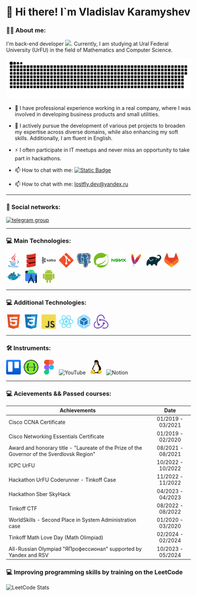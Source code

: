 
# 👋 Hi there! I`m Vladislav Karamyshev

### :man_technologist: About me:

I'm back-end developer <img src="https://media.giphy.com/media/WUlplcMpOCEmTGBtBW/giphy.gif" width="30px">. Currently, I am studying at Ural Federal University (UrFU) in the field of Mathematics and Computer Science.
<p align="center">
 <img width="600" src="assets/github-snake.svg" alt="snake"/>
</p>

- :telescope: I have professional experience working in a real company, where I was involved in developing business products and small utilities.

- :seedling: I actively pursue the development of various pet projects to broaden my expertise across diverse domains, while also enhancing my soft skills. Additionally, I am fluent in English.

- :zap: I often participate in IT meetups and never miss an opportunity to take part in hackathons.

- :mailbox: How to chat with me: [![Static Badge](https://img.shields.io/badge/Telegram-%40lostfly_dev-red?style=flat&logo=Telegram&logoColor=white&color=red&link=https%3A%2F%2Ft.me%2Flostfly_dev)](https://t.me/lostfly_dev)
- :mailbox: How to chat with me: lostfly.dev@yandex.ru


---

### 🤝 Social networks:

  <div id="badges">
    <a href="https://t.me/lostfly_dev" target="_blank">
      <img src="https://cdn-icons-png.flaticon.com/512/2111/2111646.png" width="40" height="40" alt="telegram group" />
    </a>
   
---

### 💻 Main Technologies:

<div>
  <img src="https://github.com/devicons/devicon/blob/master/icons/java/java-original.svg" title="java" alt="java" width="40" height="40"/>&nbsp;
  <img src="https://github.com/devicons/devicon/blob/master/icons/scala/scala-original.svg" title="scala" alt="scala" width="40" height="40"/>&nbsp;
  <img src="https://github.com/devicons/devicon/blob/master/icons/apachekafka/apachekafka-original-wordmark.svg" title="kafka" alt="kafka" width="40" height="40"/>&nbsp;
  <img src="https://github.com/devicons/devicon/blob/master/icons/git/git-original.svg" title="git" alt="git" width="40" height="40"/>&nbsp
  <img src="https://github.com/devicons/devicon/blob/master/icons/postgresql/postgresql-original.svg" title="postgresql" alt="postgresql" width="40" height="40"/>&nbsp;
  <img src="https://github.com/devicons/devicon/blob/master/icons/spring/spring-original.svg" title="spring" alt="spring" width="40" height="40"/>&nbsp;
  <img src="https://github.com/devicons/devicon/blob/master/icons/nginx/nginx-original.svg" title="nginx" alt="nginx" width="40" height="40"/>&nbsp;
  <img src="https://github.com/devicons/devicon/blob/master/icons/maven/maven-original.svg" title="maven" alt="maven" width="40" height="40"/>&nbsp;
  <img src="https://github.com/devicons/devicon/blob/master/icons/gradle/gradle-original.svg" title="gradle" alt="gradle" width="40" height="40"/>&nbsp;
  <img src="https://github.com/devicons/devicon/blob/master/icons/gitlab/gitlab-original.svg" title="gitlab" alt="gitlab" width="40" height="40"/>&nbsp;
  <img src="https://github.com/devicons/devicon/blob/master/icons/docker/docker-original.svg" title="docker" alt="docker" width="40" height="40"/>&nbsp;
  <img src="https://github.com/devicons/devicon/blob/master/icons/androidstudio/androidstudio-original.svg" title="androidstudio" alt="androidstudio" width="40" height="40"/>&nbsp;
  <img src="https://github.com/devicons/devicon/blob/master/icons/android/android-original.svg" title="android" alt="android" width="40" height="40"/>&nbsp;
</div>

---

### 💻 Additional Technologies:

<div>
  <img src="https://github.com/devicons/devicon/blob/master/icons/html5/html5-original.svg" title="html5" alt="html5" width="40" height="40"/>&nbsp
  <img src="https://github.com/devicons/devicon/blob/master/icons/css3/css3-original.svg" title="css" alt="css" width="40" height="40"/>&nbsp
  <img src="https://github.com/devicons/devicon/blob/master/icons/javascript/javascript-original.svg" title="javascript" alt="javascript" width="40" height="40"/>&nbsp
  <img src="https://github.com/devicons/devicon/blob/master/icons/react/react-original.svg" title="reactjs" alt="reactjs" width="40" height="40"/>&nbsp
  <img src="https://github.com/devicons/devicon/blob/master/icons/webpack/webpack-original.svg" title="webpack" alt="webpack" width="40" height="40"/>&nbsp;
  <img src="https://github.com/devicons/devicon/blob/master/icons/redux/redux-original.svg" title="redux" alt="redux" width="40" height="40"/>&nbsp;
</div>

---

### 🛠 Instruments:

<div>
  <img src="https://github.com/devicons/devicon/blob/master/icons/trello/trello-original.svg" title="trello" alt="trello" width="40" height="40"/>&nbsp;
  <img src="https://github.com/devicons/devicon/blob/master/icons/swagger/swagger-original.svg" title="swagger" alt="swagger" width="40" height="40"/>&nbsp;
  <img src="https://github.com/devicons/devicon/blob/master/icons/figma/figma-original.svg" title="figma" alt="figma" width="40" height="40"/>&nbsp;
  <img src="https://upload.wikimedia.org/wikipedia/commons/9/9e/YouTube_Logo_%282013-2017%29.svg" title="YouTube" alt="YouTube" width="40" height="40"/>&nbsp;
  <img src="https://github.com/devicons/devicon/blob/master/icons/linux/linux-original.svg" title="linux" alt="linux" width="40" height="40"/>&nbsp;
  <img src="https://upload.wikimedia.org/wikipedia/commons/e/e9/Notion-logo.svg" title="Notion" alt="Notion" width="40" height="40"/>&nbsp;
</div>

---

### 💻 Acievements && Passed courses:

| Achievements                                                    | Date              |
| ----------------------------------------------------------------| :---------------: |
| Cisco CCNA Certificate                                          | 01/2019 - 03/2021 |
| Cisco Networking Essentials Certificate                         | 01/2019 - 02/2020 |
| Award and honorary title - "Laureate of the Prize of the Governor of the Sverdlovsk Region" | 08/2021 - 08/2021 |                       
| ICPC UrFU                                                       | 10/2022 - 10/2022 |
| Hackathon UrFU Coderunner - Tinkoff Case                        | 11/2022 - 11/2022 |
| Hackathon Sber SkyHack                                          | 04/2023 - 04/2023 |
| Tinkoff CTF                                                     | 08/2022 - 08/2022 |
| WorldSkills - Second Place in System Administration case        | 01/2020 - 03/2020 |
| Tinkoff Math Love Day (Math Olimpiad)                           | 02/2024 - 02/2024 |
| All-Russian Olympiad "ЯПрофессионал" supported by Yandex and RSV| 10/2023 - 05/2024 |

### 💻 Improving programming skills by training on the LeetCode
![LeetCode Stats](https://leetcard.jacoblin.cool/lost-fly?theme=wtf&font=Orbitron&ext=heatmap)




